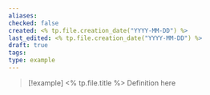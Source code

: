 ```yaml
---
aliases: 
checked: false
created: <% tp.file.creation_date("YYYY-MM-DD") %>
last_edited: <% tp.file.creation_date("YYYY-MM-DD") %>
draft: true
tags: 
type: example
---
```

>[!example] <% tp.file.title %>
>Definition here

